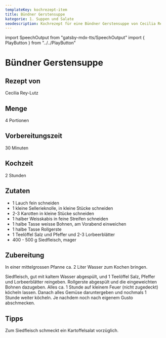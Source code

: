 ```yaml
---
templateKey: kochrezept-item
title: Bündner Gerstensuppe
kategorie: 1. Suppen und Salate
seodescription: Kochrezept für eine Bündner Gerstensuppe von Cecilia Rey-Lutz.
---
```

import SpeechOutput from "gatsby-mdx-tts/SpeechOutput"
import { PlayButton } from "../../PlayButton"

<SpeechOutput id="kochrezept-cecilia-rey-lutz-buendner-gerstensuppe" customPlayButton={PlayButton}>

# Bündner Gerstensuppe

## Rezept von

Cecilia Rey-Lutz

## Menge

4 Portionen

## Vorbereitungszeit

30 Minuten

## Kochzeit

2 Stunden

## Zutaten

* 1 Lauch fein schneiden
* 1 kleine Sellerieknolle, in kleine Stücke  schneiden 
* 2-3 Karotten in kleine Stücke schneiden
* 1 halber Weisskabis in feine Streifen schneiden
* 1 halbe Tasse weisse Bohnen, am Vorabend einweichen
* 1 halbe Tasse Rollgerste
* 1 Teelöffel Salz und Pfeffer und 2-3 Lorbeerblätter
* 400 - 500 g Siedfleisch, mager 

## Zubereitung

In einer mittelgrossen Pfanne ca. 2 Liter Wasser zum Kochen bringen. 

Siedfleisch,  gut mit kaltem Wasser abgespült, und 1 Teelöffel Salz, Pfeffer und Lorbeerblätter reingeben. Rollgerste abgespült und die eingeweichten Bohnen dazugeben. Alles ca. 1 Stunde auf kleinem Feuer (nicht zugedeckt) köcheln lassen. Danach alles Gemüse daruntergeben und nochmals 1 Stunde weiter köcheln. Je nachdem noch nach eigenem Gusto abschmecken.

## Tipps

Zum Siedfleisch schmeckt ein Kartoffelsalat vorzüglich.

</SpeechOutput>